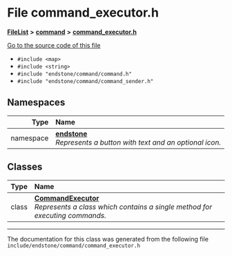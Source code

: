 

# File command\_executor.h



[**FileList**](files.md) **>** [**command**](dir_5c7b2dbfabcd1115569d1e20a260545c.md) **>** [**command\_executor.h**](command__executor_8h.md)

[Go to the source code of this file](command__executor_8h_source.md)



* `#include <map>`
* `#include <string>`
* `#include "endstone/command/command.h"`
* `#include "endstone/command/command_sender.h"`













## Namespaces

| Type | Name |
| ---: | :--- |
| namespace | [**endstone**](namespaceendstone.md) <br>_Represents a button with text and an optional icon._  |


## Classes

| Type | Name |
| ---: | :--- |
| class | [**CommandExecutor**](classendstone_1_1CommandExecutor.md) <br>_Represents a class which contains a single method for executing commands._  |



















































------------------------------
The documentation for this class was generated from the following file `include/endstone/command/command_executor.h`

